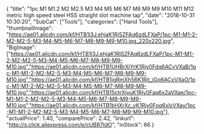 {
	"title": "1pc M1 M1.2 M2 M2.5 M3 M4 M5 M6 M7 M8 M9 M9 M10 M11 M12 metric high speed steel HSS straight slot machine tap",
	"date": "2018-10-31 10:30:20",
	"SubCat": ["Tools"],
	"categories": ["Hand Tools"],
	"thumbnailImage": "https://ae01.alicdn.com/kf/HTB1l3J.ehjaK1RjSZFAq6zdLFXaP/1pc-M1-M1-2-M2-M2-5-M3-M4-M5-M6-M7-M8-M9-M9-M10.jpg_220x220.jpg",
	"BigImage": ["https://ae01.alicdn.com/kf/HTB1l3J.ehjaK1RjSZFAq6zdLFXaP/1pc-M1-M1-2-M2-M2-5-M3-M4-M5-M6-M7-M8-M9-M9-M10.jpg","https://ae01.alicdn.com/kf/HTB1UHBrXiYrK1Rjy0Fdq6ACvVXaB/1pc-M1-M1-2-M2-M2-5-M3-M4-M5-M6-M7-M8-M9-M9-M10.jpg","https://ae01.alicdn.com/kf/HTB1jgRmXh56K1Rjt_iGq6ACxVXaO/1pc-M1-M1-2-M2-M2-5-M3-M4-M5-M6-M7-M8-M9-M9-M10.jpg","https://ae01.alicdn.com/kf/HTB15ctrXjvuK1Rjy0Faq6x2aVXae/1pc-M1-M1-2-M2-M2-5-M3-M4-M5-M6-M7-M8-M9-M9-M10.jpg","https://ae01.alicdn.com/kf/HTB1bHXrXc_vK1Rjy0Foq6xIxVXay/1pc-M1-M1-2-M2-M2-5-M3-M4-M5-M6-M7-M8-M9-M9-M10.jpg"],
	"actualPrice": 1.40,
	"comparePrice": 2.42,
	"linkurl": "http://s.click.aliexpress.com/e/cUBR7tdO",
	"inStock": 66
}
